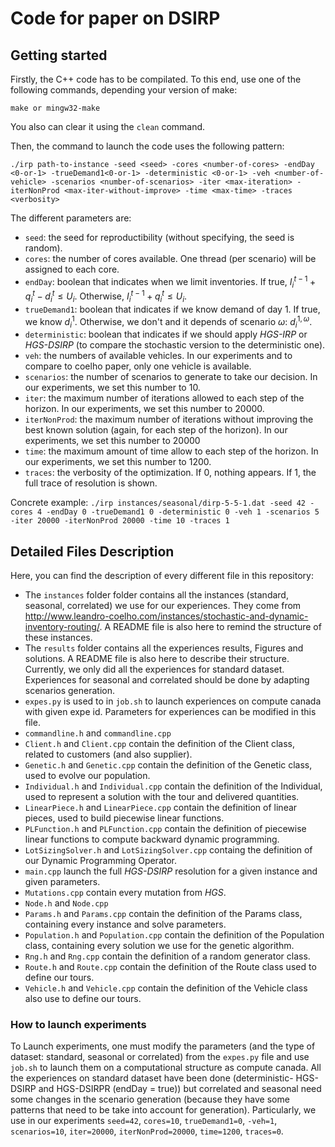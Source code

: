 # Code for paper on DSIRP

## Getting started
Firstly, the C++ code has to be compilated. To this end, use one of the following commands, depending your version of make: 
```
make or mingw32-make
```

You also can clear it using the `clean` command.

Then, the command to launch the code uses the following pattern:
```
./irp path-to-instance -seed <seed> -cores <number-of-cores> -endDay <0-or-1> -trueDemand1<0-or-1> -deterministic <0-or-1> -veh <number-of-vehicle> -scenarios <number-of-scenarios> -iter <max-iteration> -iterNonProd <max-iter-without-improve> -time <max-time> -traces <verbosity>
```
The different parameters are:
- `seed`: the seed for reproductibility (without specifying, the seed is random).
- `cores`: the number of cores available. One thread (per scenario) will be assigned to each core.
- `endDay`: boolean that indicates when we limit inventories. If true, $I^{t-1}_i+q_i^t-d_i^t\leq U_i$. Otherwise, $I^{t-1}_i+q_i^t\leq U_i$.
- `trueDemand1`: boolean that indicates if we know demand of day 1. If true, we know $d_i^1$. Otherwise, we don't and it depends of scenario $\omega$: $d_i^{1,\omega}$.
- `deterministic`: boolean that indicates if we should apply _HGS-IRP_ or _HGS-DSIRP_ (to compare the stochastic version to the deterministic one).
- `veh`: the numbers of available vehicles. In our experiments and to compare to coelho paper, only one vehicle is available.
- `scenarios`: the number of scenarios to generate to take our decision. In our experiments, we set this number to 10.
- `iter`: the maximum number of iterations allowed to each step of the horizon. In our experiments, we set this number to 20000.
- `iterNonProd`: the maximum number of iterations without improving the best known solution (again, for each step of the horizon). In our experiments, we set this number to 20000
- `time`: the maximum amount of time allow to each step of the horizon. In our experiments, we set this number to 1200.
- `traces`: the verbosity of the optimization. If 0, nothing appears. If 1, the full trace of resolution is shown.

Concrete example: `./irp instances/seasonal/dirp-5-5-1.dat -seed 42 -cores 4 -endDay 0 -trueDemand1 0 -deterministic 0 -veh 1 -scenarios 5 -iter 20000 -iterNonProd 20000 -time 10 -traces 1`

## Detailed Files Description
Here, you can find the description of every different file in this repository:
- The `instances` folder folder contains all the instances (standard, seasonal, correlated) we use for our experiences. They come from http://www.leandro-coelho.com/instances/stochastic-and-dynamic-inventory-routing/. A README file is also here to remind the structure of these instances.
- The `results` folder contains all the experiences results, Figures and solutions. A README file is also here to describe their structure. Currently, we only did all the experiences for standard dataset. Experiences for seasonal and correlated should be done by adapting scenarios generation.
- `expes.py` is used to in `job.sh` to launch experiences on compute canada with given expe id. Parameters for experiences can be modified in this file.
- `commandline.h` and `commandline.cpp`
- `Client.h` and `Client.cpp` contain the definition of the Client class, related to customers (and also supplier).
- `Genetic.h` and `Genetic.cpp` contain the definition of the Genetic class, used to evolve our population.
- `Individual.h` and `Individual.cpp` contain the definition of the Individual, used to represent a solution with the tour and delivered quantities.
- `LinearPiece.h` and `LinearPiece.cpp` contain the definition of linear pieces, used to build piecewise linear functions.
- `PLFunction.h` and `PLFunction.cpp` contain the definition of piecewise linear functions to compute backward dynamic programming.
- `LotSizingSolver.h` and `LotSizingSolver.cpp` containg the definition of our Dynamic Programming Operator.
- `main.cpp` launch the full _HGS-DSIRP_ resolution for a given instance and given parameters.
- `Mutations.cpp` contain every mutation from _HGS_.
- `Node.h` and `Node.cpp`
- `Params.h` and `Params.cpp` contain the definition of the Params class, containing every instance and solve parameters.
- `Population.h` and `Population.cpp` contain the definition of the Population class, containing every solution we use for the genetic algorithm.
- `Rng.h` and `Rng.cpp` contain the definition of a random generator class.
- `Route.h` and `Route.cpp` contain the definition of the Route class used to define our tours.
- `Vehicle.h` and `Vehicle.cpp` contain the definition of the Vehicle class also use to define our tours.


### How to launch experiments
To Launch experiments, one must modify the parameters (and the type of dataset: standard, seasonal or correlated) from the `expes.py` file and use `job.sh` to launch them on a computational structure as compute canada. All the experiences on standard dataset have been done (deterministic- HGS-DSIRP and HGS-DSIRPR (endDay = true)) but correlated and seasonal need some changes in the scenario generation (because they have some patterns that need to be take into account for generation). Particularly, we use in our experiments `seed=42`, `cores=10`, `trueDemand1=0`, `-veh=1`, `scenarios=10`, `iter=20000`, `iterNonProd=20000`, `time=1200`, `traces=0`.  
